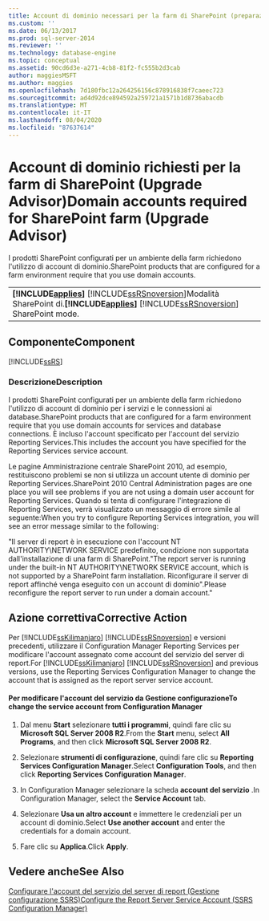 ```yaml
---
title: Account di dominio necessari per la farm di SharePoint (preparazione aggiornamento) | Microsoft Docs
ms.custom: ''
ms.date: 06/13/2017
ms.prod: sql-server-2014
ms.reviewer: ''
ms.technology: database-engine
ms.topic: conceptual
ms.assetid: 90cd6d3e-a271-4cb8-81f2-fc555b2d3cab
author: maggiesMSFT
ms.author: maggies
ms.openlocfilehash: 7d180fbc12a264256156c878916838f7caeec723
ms.sourcegitcommit: ad4d92dce894592a259721a1571b1d8736abacdb
ms.translationtype: MT
ms.contentlocale: it-IT
ms.lasthandoff: 08/04/2020
ms.locfileid: "87637614"
---
```

# <a name="domain-accounts-required-for-sharepoint-farm-upgrade-advisor"></a><span data-ttu-id="3d04a-102">Account di dominio richiesti per la farm di SharePoint (Upgrade Advisor)</span><span class="sxs-lookup"><span data-stu-id="3d04a-102">Domain accounts required for SharePoint farm (Upgrade Advisor)</span></span>
  <span data-ttu-id="3d04a-103">I prodotti SharePoint configurati per un ambiente della farm richiedono l'utilizzo di account di dominio.</span><span class="sxs-lookup"><span data-stu-id="3d04a-103">SharePoint products that are configured for a farm environment require that you use domain accounts.</span></span>  
  
||  
|-|  
|<span data-ttu-id="3d04a-104">**[!INCLUDE[applies](../../includes/applies-md.md)]**  [!INCLUDE[ssRSnoversion](../../includes/ssrsnoversion-md.md)]Modalità SharePoint di.</span><span class="sxs-lookup"><span data-stu-id="3d04a-104">**[!INCLUDE[applies](../../includes/applies-md.md)]**  [!INCLUDE[ssRSnoversion](../../includes/ssrsnoversion-md.md)] SharePoint mode.</span></span>|  
  
## <a name="component"></a><span data-ttu-id="3d04a-105">Componente</span><span class="sxs-lookup"><span data-stu-id="3d04a-105">Component</span></span>  
 [!INCLUDE[ssRS](../../includes/ssrs.md)]  
  
### <a name="description"></a><span data-ttu-id="3d04a-106">Descrizione</span><span class="sxs-lookup"><span data-stu-id="3d04a-106">Description</span></span>  
 <span data-ttu-id="3d04a-107">I prodotti SharePoint configurati per un ambiente della farm richiedono l'utilizzo di account di dominio per i servizi e le connessioni ai database.</span><span class="sxs-lookup"><span data-stu-id="3d04a-107">SharePoint products that are configured for a farm environment require that you use domain accounts for services and database connections.</span></span> <span data-ttu-id="3d04a-108">È incluso l'account specificato per l'account del servizio Reporting Services.</span><span class="sxs-lookup"><span data-stu-id="3d04a-108">This includes the account you have specified for the Reporting Services service account.</span></span>  
  
 <span data-ttu-id="3d04a-109">Le pagine Amministrazione centrale SharePoint 2010, ad esempio, restituiscono problemi se non si utilizza un account utente di dominio per Reporting Services.</span><span class="sxs-lookup"><span data-stu-id="3d04a-109">SharePoint 2010 Central Administration pages are one place you will see problems if you are not using a domain user account for Reporting Services.</span></span> <span data-ttu-id="3d04a-110">Quando si tenta di configurare l'integrazione di Reporting Services, verrà visualizzato un messaggio di errore simile al seguente:</span><span class="sxs-lookup"><span data-stu-id="3d04a-110">When you try to configure Reporting Services integration, you will see an error message similar to the following:</span></span>  
  
 <span data-ttu-id="3d04a-111">"Il server di report è in esecuzione con l'account NT AUTHORITY\NETWORK SERVICE predefinito, condizione non supportata dall'installazione di una farm di SharePoint.</span><span class="sxs-lookup"><span data-stu-id="3d04a-111">"The report server is running under the built-in NT AUTHORITY\NETWORK SERVICE account, which is not supported by a SharePoint farm installation.</span></span> <span data-ttu-id="3d04a-112">Riconfigurare il server di report affinché venga eseguito con un account di dominio".</span><span class="sxs-lookup"><span data-stu-id="3d04a-112">Please reconfigure the report server to run under a domain account."</span></span>  
  
## <a name="corrective-action"></a><span data-ttu-id="3d04a-113">Azione correttiva</span><span class="sxs-lookup"><span data-stu-id="3d04a-113">Corrective Action</span></span>  
 <span data-ttu-id="3d04a-114">Per [!INCLUDE[ssKilimanjaro](../../includes/sskilimanjaro-md.md)] [!INCLUDE[ssRSnoversion](../../includes/ssrsnoversion-md.md)] e versioni precedenti, utilizzare il Configuration Manager Reporting Services per modificare l'account assegnato come account del servizio del server di report.</span><span class="sxs-lookup"><span data-stu-id="3d04a-114">For [!INCLUDE[ssKilimanjaro](../../includes/sskilimanjaro-md.md)] [!INCLUDE[ssRSnoversion](../../includes/ssrsnoversion-md.md)] and previous versions, use the Reporting Services Configuration Manager to change the account that is assigned as the report server service account.</span></span>  
  
#### <a name="to-change-the-service-account-from-configuration-manager"></a><span data-ttu-id="3d04a-115">Per modificare l'account del servizio da Gestione configurazione</span><span class="sxs-lookup"><span data-stu-id="3d04a-115">To change the service account from Configuration Manager</span></span>  
  
1.  <span data-ttu-id="3d04a-116">Dal menu **Start** selezionare **tutti i programmi**, quindi fare clic su **Microsoft SQL Server 2008 R2**.</span><span class="sxs-lookup"><span data-stu-id="3d04a-116">From the **Start** menu, select **All Programs**, and then click **Microsoft SQL Server 2008 R2**.</span></span>  
  
2.  <span data-ttu-id="3d04a-117">Selezionare **strumenti di configurazione**, quindi fare clic su **Reporting Services Configuration Manager**.</span><span class="sxs-lookup"><span data-stu-id="3d04a-117">Select **Configuration Tools**, and then click **Reporting Services Configuration Manager**.</span></span>  
  
3.  <span data-ttu-id="3d04a-118">In Configuration Manager selezionare la scheda **account del servizio** .</span><span class="sxs-lookup"><span data-stu-id="3d04a-118">In Configuration Manager, select the **Service Account** tab.</span></span>  
  
4.  <span data-ttu-id="3d04a-119">Selezionare **Usa un altro account** e immettere le credenziali per un account di dominio.</span><span class="sxs-lookup"><span data-stu-id="3d04a-119">Select **Use another account** and enter the credentials for a domain account.</span></span>  
  
5.  <span data-ttu-id="3d04a-120">Fare clic su **Applica**.</span><span class="sxs-lookup"><span data-stu-id="3d04a-120">Click **Apply**.</span></span>  
  
## <a name="see-also"></a><span data-ttu-id="3d04a-121">Vedere anche</span><span class="sxs-lookup"><span data-stu-id="3d04a-121">See Also</span></span>  
 [<span data-ttu-id="3d04a-122">Configurare l'account del servizio del server di report &#40;Gestione configurazione SSRS&#41;</span><span class="sxs-lookup"><span data-stu-id="3d04a-122">Configure the Report Server Service Account &#40;SSRS Configuration Manager&#41;</span></span>](../../reporting-services/install-windows/configure-the-report-server-service-account-ssrs-configuration-manager.md)  
  
  
